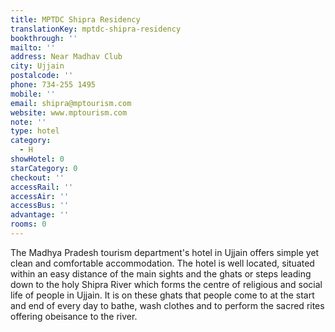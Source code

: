```yaml
---
title: MPTDC Shipra Residency
translationKey: mptdc-shipra-residency
bookthrough: ''
mailto: ''
address: Near Madhav Club
city: Ujjain
postalcode: ''
phone: 734-255 1495
mobile: ''
email: shipra@mptourism.com
website: www.mptourism.com
note: ''
type: hotel
category:
  - H
showHotel: 0
starCategory: 0
checkout: ''
accessRail: ''
accessAir: ''
accessBus: ''
advantage: ''
rooms: 0
---
```

The Madhya Pradesh tourism department's hotel in Ujjain offers simple yet clean and comfortable accommodation.     The hotel is well located, situated within an easy distance of the main sights and the ghats or steps leading down to the holy Shipra River which forms the centre of religious and social life of people in Ujjain.     It is on these ghats that people come to at the start and end of every day to bathe, wash clothes and to perform the sacred rites offering obeisance to the river. 
